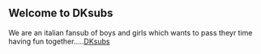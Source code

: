## Welcome to DKsubs
We are an italian fansub of boys and girls which wants to pass theyr time having fun together.....[DKsubs](doukakienai.github.io)
